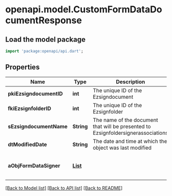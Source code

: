 # openapi.model.CustomFormDataDocumentResponse

## Load the model package
```dart
import 'package:openapi/api.dart';
```

## Properties
Name | Type | Description | Notes
------------ | ------------- | ------------- | -------------
**pkiEzsigndocumentID** | **int** | The unique ID of the Ezsigndocument | 
**fkiEzsignfolderID** | **int** | The unique ID of the Ezsignfolder | 
**sEzsigndocumentName** | **String** | The name of the document that will be presented to Ezsignfoldersignerassociations | 
**dtModifiedDate** | **String** | The date and time at which the object was last modified | 
**aObjFormDataSigner** | [**List<CustomFormDataSignerResponse>**](CustomFormDataSignerResponse.md) |  | [default to const []]

[[Back to Model list]](../README.md#documentation-for-models) [[Back to API list]](../README.md#documentation-for-api-endpoints) [[Back to README]](../README.md)


